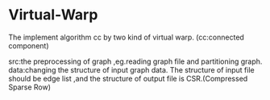 # Virtual-Warp
The implement algorithm cc by two kind of virtual warp. (cc:connected component)


src:the preprocessing of graph ,eg.reading graph file and partitioning graph.
data:changing the structure of input graph data. The structure of input file should be edge list ,and the structure of output file is CSR.(Compressed Sparse Row)
